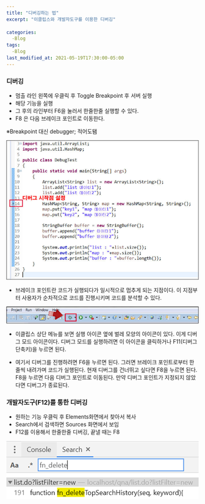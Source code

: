 ```yaml
---
title: "디버깅하는 법"
excerpt: "이클립스와 개발자도구를 이용한 디버깅"

categories:
  -Blog
tags:
  -Blog
last_modified_at: 2021-05-19T17:30:00-05:00
---
```


### **디버깅**

- 멈출 라인 왼쪽에 우클릭 후 Toggle Breakpoint 후 서버 실행
- 해당 기능을 실행
- 그 후의 라인부터 F6을 눌러서 한줄한줄 실행할 수 있다.
- F8 은 다음 브레이크 포인트로 이동한다.

※Breakpoint 대신 debugger; 적어도됌

![debug](https://github.com/shinecoding/shinecoding.github.io/blob/d10818e8718f1325387ad543961b40deccd5436e/assets/images/debug/Untitled.png)

- 브레이크 포인트란 코드가 실행되다가 일시적으로 멈추게 되는 지점이다. 이 지점부터 사용자가 순차적으로 코드를 진행시키며 코드를 분석할 수 있다.

![debug](https://github.com/shinecoding/shinecoding.github.io/blob/d10818e8718f1325387ad543961b40deccd5436e/assets/images/debug/Untitled1.png)

- 이클립스 상단 메뉴를 보면 실행 아이콘 옆에 벌레 모양의 아이콘이 있다. 이게 디버그 모드 아이콘이다. 디버그 모드를 실행하려면 이 아이콘을 클릭하거나 F11(디버그 단축키)을 누르면 된다.

- 여기서 디버그를 진행하려면 F6을 누르면 된다. 그러면 브레이크 포인트로부터 한 줄씩 내려가며 코드가 실행된다. 현재 디버그를 건너뛰고 싶다면 F8을 누르면 된다. F8을 누르면 다음 디버그 포인트로 이동된다. 만약 디버그 포인트가 지정되지 않았다면 디버그가 종료된다.

### 개발자도구(F12)를 통한 디버깅

- 원하는 기능 우클릭 후 Elements화면에서 찾아서 복사
- Search에서 검색하면 Sources 화면에서 보임
- F12를 이용해서 한줄한줄 디버깅, 끝낼 때는 F8

![debug](https://github.com/shinecoding/shinecoding.github.io/blob/d10818e8718f1325387ad543961b40deccd5436e/assets/images/debug/Untitled2.png)
